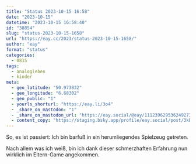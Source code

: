```yaml
---
title: "Status 2023-10-15 16:58"
date: "2023-10-15"
datetime: "2023-10-15 16:58:40"
id: "38854"
slug: "status-2023-10-15-1658"
url: "https://eay.cc/2023/status-2023-10-15-1658/"
author: "eay"
format: "status"
categories:
  - 0815
tags:
  - analogleben
  - kinder
meta:
  - geo_latitude: "50.973832"
  - geo_longitude: "6.68302"
  - geo_public: "1"
  - yourls_shorturl: "https://eay.li/3o4"
  - _share_on_mastodon: "1"
  - _share_on_mastodon_url: "https://eay.social/@eay/111239629536249273"
  - content_copy: "https://staging.bsky.app/profile/eay.social/post/3kbse5fseam2p"
---
```


So, es ist passiert: Ich bin barfuß in ein herumliegendes Spielzeug getreten.

Nach allem was ich weiß, bin ich dank dieser schmerzhaften Erfahrung nun wirklich im Eltern-Game angekommen.
